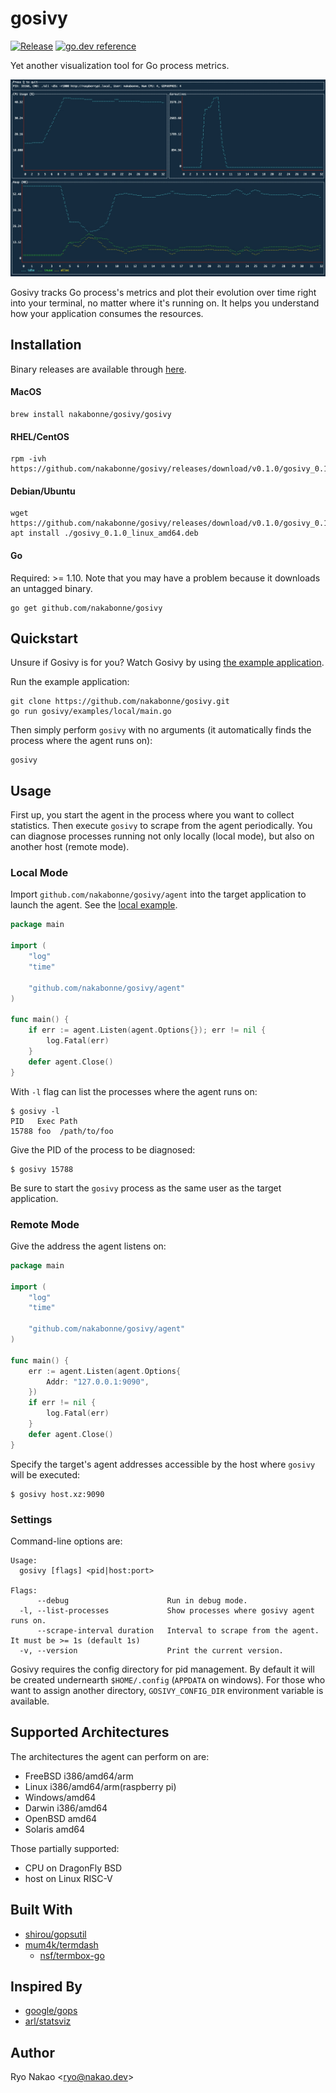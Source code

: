 # gosivy
[![Release](https://img.shields.io/github/release/nakabonne/gosivy.svg?color=orange)](https://github.com/nakabonne/gosivy/releases/latest)
[![go.dev reference](https://img.shields.io/badge/go.dev-reference-007d9c?logo=go&logoColor=white&style=flat-square)](https://pkg.go.dev/mod/github.com/nakabonne/gosivy?tab=packages)

Yet another visualization tool for Go process metrics.

![Demo](assets/demo.gif)

Gosivy tracks Go process's metrics and plot their evolution over time right into your terminal, no matter where it's running on. It helps you understand how your application consumes the resources.

## Installation
Binary releases are available through [here](https://github.com/nakabonne/gosivy/releases).

#### MacOS

```
brew install nakabonne/gosivy/gosivy
```

#### RHEL/CentOS

```
rpm -ivh https://github.com/nakabonne/gosivy/releases/download/v0.1.0/gosivy_0.1.0_linux_amd64.rpm
```

#### Debian/Ubuntu

```
wget https://github.com/nakabonne/gosivy/releases/download/v0.1.0/gosivy_0.1.0_linux_amd64.deb
apt install ./gosivy_0.1.0_linux_amd64.deb
```

#### Go
Required: >= 1.10. Note that you may have a problem because it downloads an untagged binary.
```
go get github.com/nakabonne/gosivy
```

## Quickstart
Unsure if Gosivy is for you? Watch Gosivy by using [the example application](https://github.com/nakabonne/gosivy/blob/main/examples/local/main.go).

Run the example application:
```
git clone https://github.com/nakabonne/gosivy.git
go run gosivy/examples/local/main.go
```

Then simply perform `gosivy` with no arguments (it automatically finds the process where the agent runs on):
```
gosivy
```

## Usage
First up, you start the agent in the process where you want to collect statistics. Then execute `gosivy` to scrape from the agent periodically. You can diagnose processes running not only locally (local mode), but also on another host (remote mode).

### Local Mode
Import `github.com/nakabonne/gosivy/agent` into the target application to launch the agent. See the [local example](https://github.com/nakabonne/gosivy/blob/main/examples/local/main.go).

```go
package main

import (
	"log"
	"time"

	"github.com/nakabonne/gosivy/agent"
)

func main() {
	if err := agent.Listen(agent.Options{}); err != nil {
		log.Fatal(err)
	}
	defer agent.Close()
}
```

With `-l` flag can list the processes where the agent runs on:
```console
$ gosivy -l
PID   Exec Path
15788 foo  /path/to/foo
```

Give the PID of the process to be diagnosed:
```
$ gosivy 15788
```

Be sure to start the `gosivy` process as the same user as the target application.

### Remote Mode
Give the address the agent listens on:
```go
package main

import (
	"log"
	"time"

	"github.com/nakabonne/gosivy/agent"
)

func main() {
	err := agent.Listen(agent.Options{
		Addr: "127.0.0.1:9090",
	})
	if err != nil {
		log.Fatal(err)
	}
	defer agent.Close()
}
```

Specify the target's agent addresses accessible by the host where `gosivy` will be executed:
```
$ gosivy host.xz:9090
```

### Settings
Command-line options are:

```
Usage:
  gosivy [flags] <pid|host:port>

Flags:
      --debug                      Run in debug mode.
  -l, --list-processes             Show processes where gosivy agent runs on.
      --scrape-interval duration   Interval to scrape from the agent. It must be >= 1s (default 1s)
  -v, --version                    Print the current version.
```

Gosivy requires the config directory for pid management. By default it will be created undernearth `$HOME/.config` (`APPDATA` on windows). For those who want to assign another directory, `GOSIVY_CONFIG_DIR` environment variable is available.

## Supported Architectures
The architectures the agent can perform on are:

- FreeBSD i386/amd64/arm
- Linux i386/amd64/arm(raspberry pi)
- Windows/amd64
- Darwin i386/amd64
- OpenBSD amd64
- Solaris amd64

Those partially supported:
- CPU on DragonFly BSD
- host on Linux RISC-V

## Built With
- [shirou/gopsutil](https://github.com/shirou/gopsutil)
- [mum4k/termdash](https://github.com/mum4k/termdash)
  - [nsf/termbox-go](https://github.com/nsf/termbox-go)

## Inspired By
- [google/gops](https://github.com/google/gops)
- [arl/statsviz](https://github.com/arl/statsviz)


## Author
Ryo Nakao <<ryo@nakao.dev>>
